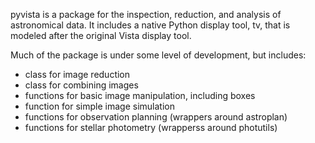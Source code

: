 
pyvista is a package for the inspection, reduction, and analysis
of astronomical data. It includes a native Python display tool, tv,
that is modeled after the original Vista display tool. 

Much of the package is under some level of development, but includes:

- class for image reduction
- class for combining images
- functions for basic image manipulation, including boxes
- function for simple image simulation
- functions for observation planning (wrappers around astroplan)
- functions for stellar photometry (wrapperss around photutils)




